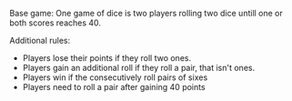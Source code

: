 Base game:
One game of dice is two players rolling two dice untill one or both scores reaches 40.

Additional rules:
- Players lose their points if they roll two ones.
- Players gain an additional roll if they roll a pair, that isn't ones.
- Players win if the consecutively roll pairs of sixes
- Players need to roll a pair after gaining 40 points